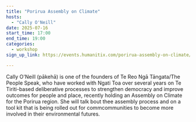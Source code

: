 ```yaml
---
title: "Porirua Assembly on Climate"
hosts:
  - "Cally O'Neill"
date: 2025-07-16
start_time: 17:00
end_time: 19:00
categories:
  - workshop
sign_up_link: https://events.humanitix.com/porirua-assembly-on-climate/tickets

---
```


Cally O'Neill (pākehā) is one of the founders of Te Reo Ngā Tāngata/The People
Speak, who have worked with Ngati Toa over several years on Te Tiriti-based
deliberative processes to strengthen democracy and improve outcomes for people
and place, recently holding an Assembly on Climate for the Porirua region.
She will talk bout thee assembly process and on a tool kit that is being rolled
out for commcommunities to become more involved in their environmental futures.
